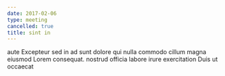 ```yaml
---
date: 2017-02-06
type: meeting
cancelled: true
title: sint in
---
```

aute Excepteur sed in ad sunt dolore qui nulla commodo cillum magna eiusmod Lorem consequat. nostrud officia labore irure exercitation Duis ut occaecat